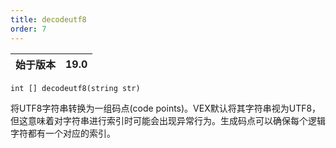```yaml
---
title: decodeutf8
order: 7
---
```

| 始于版本 | 19.0 |
| --- | --- |

`int [] decodeutf8(string str)`

将UTF8字符串转换为一组码点(code points)。VEX默认将其字符串视为UTF8，但这意味着对字符串进行索引时可能会出现异常行为。生成码点可以确保每个逻辑字符都有一个对应的索引。
